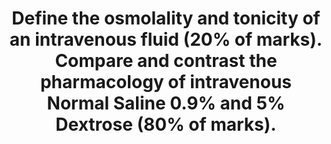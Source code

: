 ---
title: "Define the osmolality and tonicity of an intravenous fluid (20% of marks). Compare and contrast the pharmacology of intravenous Normal Saline 0.9% and 5% Dextrose (80% of marks)."
entityType: SAQ
exam: PEX
college: CICM
year: 2018
sitting: A
question: 17
passRate: 29
EC_extraCredit:
- "A single concise sentence for each attracted full marks. Some candidates drew diagrams & equations, which added few marks. Tonicity was best defined as the number of ‘effective’ osmols (those that cannot cross the cell membrane) in a solution relative to plasma. The use of a table greatly facilitated the comparison of 0.9% saline and 5% dextrose solutions. Some manufacturers state calculated values and some approximate values on the bags – both were accepted."
EC_errorsCommon:
- "Most candidates gave an adequate definition of osmolality and tonicity. Some candidates confused osmolarity (mOsm/L) and osmolality (mOsm/kg). Values for composition, osmolarity and osmolality were poorly done. No candidate correctly pointed out the fluids respectively have 9g NaCl and 50g dextrose per litre."
---